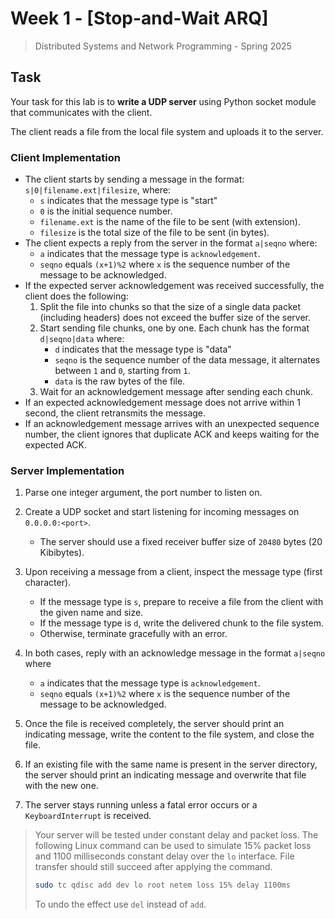 # Week 1 - [Stop-and-Wait ARQ]

> Distributed Systems and Network Programming - Spring 2025

## Task

Your task for this lab is to **write a UDP server** using Python socket module that communicates with the client.

The client reads a file from the local file system and uploads it to the server.

### Client Implementation

- The client starts by sending a message in the format: `s|0|filename.ext|filesize`, where:
  - `s` indicates that the message type is "start"
  - `0` is the initial sequence number.
  - `filename.ext` is the name of the file to be sent (with extension).
  - `filesize` is the total size of the file to be sent (in bytes).
- The client expects a reply from the server in the format `a|seqno` where:
  - `a` indicates that the message type is `acknowledgement`.
  - `seqno` equals `(x+1)%2` where `x` is the sequence number of the message to be acknowledged.
- If the expected server acknowledgement was received successfully, the client does the following:
  1. Split the file into chunks so that the size of a single data packet (including headers) does not exceed the buffer size of the server.
  1. Start sending file chunks, one by one. Each chunk has the format `d|seqno|data` where:
     - `d` indicates that the message type is "data"
     - `seqno` is the sequence number of the data message, it alternates between `1` and `0`, starting from `1`.
     - `data` is the raw bytes of the file.
  1. Wait for an acknowledgement message after sending each chunk.
- If an expected acknowledgement message does not arrive within 1 second, the client retransmits the message.
- If an acknowledgement message arrives with an unexpected sequence number, the client ignores that duplicate ACK and keeps waiting for the expected ACK.

### Server Implementation

1. Parse one integer argument, the port number to listen on.
1. Create a UDP socket and start listening for incoming messages on `0.0.0.0:<port>`.
   - The server should use a fixed receiver buffer size of `20480` bytes (20 Kibibytes).
1. Upon receiving a message from a client, inspect the message type (first character).

   - If the message type is `s`, prepare to receive a file from the client with the given name and size.
   - If the message type is `d`, write the delivered chunk to the file system.
   - Otherwise, terminate gracefully with an error.
1. In both cases, reply with an acknowledge message in the format `a|seqno` where

   - `a` indicates that the message type is `acknowledgement`.
   - `seqno` equals `(x+1)%2` where `x` is the sequence number of the message to be acknowledged.
1. Once the file is received completely, the server should print an indicating message, write the content to the file system, and close the file.
1. If an existing file with the same name is present in the server directory, the server should print an indicating message and overwrite that file with the new one.
1. The server stays running unless a fatal error occurs or a `KeyboardInterrupt` is received.

> Your server will be tested under constant delay and packet loss. The following Linux command can be used to simulate 15% packet loss and 1100 milliseconds constant delay over the `lo` interface. File transfer should still succeed after applying the command.
>
> ```bash
> sudo tc qdisc add dev lo root netem loss 15% delay 1100ms
> ```
>
> To undo the effect use `del` instead of `add`.

